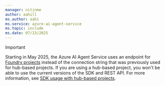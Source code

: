```yaml
---
manager: nitinme
author: aahill
ms.author: aahi
ms.service: azure-ai-agent-service
ms.topic: include
ms.date: 07/23/2025
---
```


> [!IMPORTANT]
> Starting in May 2025, the Azure AI Agent Service uses an endpoint for [Foundry projects](../../what-is-azure-ai-foundry.md#project-types) instead of the connection string that was previously used for hub-based projects. If you are using a hub-based project, you won't be able to use the current versions of the SDK and REST API. For more information, see [SDK usage with hub-based projects](../how-to/use-your-own-resources.md#sdk-usage-with-hub-based-projects).

